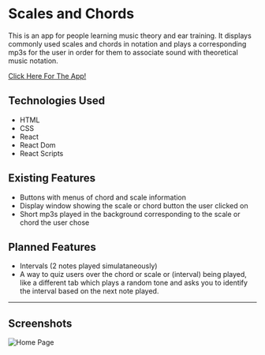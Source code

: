# Scales and Chords

This is an app for people learning music theory and ear training. It displays commonly used scales and chords in notation and plays a corresponding mp3s for the user in order for them to associate sound with theoretical music notation.

[Click Here For The App!](https://scales-and-chords.herokuapp.com/)

## Technologies Used

* HTML
* CSS
* React
* React Dom
* React Scripts

## Existing Features

* Buttons with menus of chord and scale information
* Display window showing the scale or chord button the user clicked on
* Short mp3s played in the background corresponding to the scale or chord the user chose

## Planned Features

* Intervals (2 notes played simulataneously)
* A way to quiz users over the chord or scale or (interval) being played, like a different tab which plays a random tone and asks you to identify the interval based on the next note played.

---

## Screenshots

![Home Page](https://i.imgur.com/0ka4LS2.png)